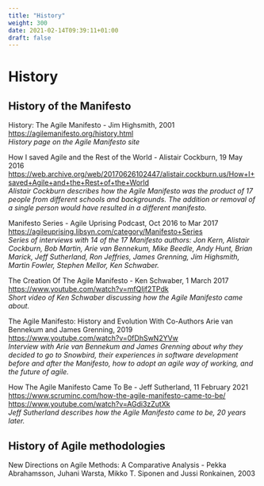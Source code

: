 ```yaml
---
title: "History"
weight: 300
date: 2021-02-14T09:39:11+01:00
draft: false
---
```


# History

## History of the Manifesto

History: The Agile Manifesto - Jim Highsmith, 2001  
https://agilemanifesto.org/history.html  
*History page on the Agile Manifesto site*

How I saved Agile and the Rest of the World - Alistair Cockburn, 19 May 2016  
https://web.archive.org/web/20170626102447/alistair.cockburn.us/How+I+saved+Agile+and+the+Rest+of+the+World  
*Alistair Cockburn describes how the Agile Manifesto was the product of 17 people from different schools and backgrounds. The addition or removal of a single person would have resulted in a different manifesto.*

Manifesto Series - Agile Uprising Podcast, Oct 2016 to Mar 2017  
https://agileuprising.libsyn.com/category/Manifesto+Series  
*Series of interviews with 14 of the 17 Manifesto authors: Jon Kern, Alistair Cockburn, Bob Martin, Arie van Bennekum, Mike Beedle, Andy Hunt, Brian Marick, Jeff Sutherland, Ron Jeffries, James Grenning, Jim Highsmith, Martin Fowler, Stephen Mellor, Ken Schwaber.*

The Creation Of The Agile Manifesto - Ken Schwaber, 1 March 2017  
https://www.youtube.com/watch?v=mfQIjf2TPdk  
*Short video of Ken Schwaber discussing how the Agile Manifesto came about.*


The Agile Manifesto: History and Evolution With Co-Authors Arie van Bennekum and James Grenning, 2019  
https://www.youtube.com/watch?v=0fDhSwN2YVw  
*Interview with Arie van Bennekum and James Grenning about why they decided to go to Snowbird, their experiences in software development before and after the Manifesto, how to adopt an agile way of working, and the future of agile.*

How The Agile Manifesto Came To Be - Jeff Sutherland, 11 February 2021  
https://www.scruminc.com/how-the-agile-manifesto-came-to-be/  
https://www.youtube.com/watch?v=AGdi3zZutXk  
*Jeff Sutherland describes how the Agile Manifesto came to be, 20 years later.*


## History of Agile methodologies
New Directions on Agile Methods: A Comparative Analysis - Pekka Abrahamsson, Juhani Warsta, Mikko T. Siponen and Jussi Ronkainen, 2003